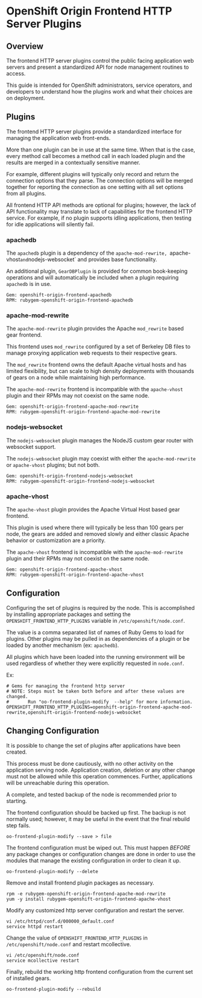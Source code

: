 # OpenShift Origin Frontend HTTP Server Plugins

## Overview

The frontend HTTP server plugins control the public facing application
web servers and present a standardized API for node management
routines to access.

This guide is intended for OpenShift administrators, service
operators, and developers to understand how the plugins work and what
their choices are on deployment.


## Plugins

The frontend HTTP server plugins provide a standardized interface for
managing the application web front-ends.

More than one plugin can be in use at the same time.  When that is the
case, every method call becomes a method call in each loaded plugin
and the results are merged in a contextually sensitive manner.

For example, different plugins will typically only record and return
the connection options that they parse.  The connection options will
be merged together for reporting the connection as one setting with
all set options from all plugins.

All frontend HTTP API methods are optional for plugins; however, the
lack of API functionality may translate to lack of capabilities for
the frontend HTTP service.  For example, if no plugin supports idling
applications, then testing for idle applications will silently fail.


### apachedb

The `apachedb` plugin is a dependency of the `apache-mod-rewrite,
`apache-vhost` and `nodejs-websocket` and provides base functionality.

An additional plugin, `GearDBPlugin` is provided for common
book-keeping operations and will automatically be included when a
plugin requiring `apachedb` is in use.

    Gem: openshift-origin-frontend-apachedb
    RPM: rubygem-openshift-origin-frontend-apachedb

### apache-mod-rewrite

The `apache-mod-rewrite` plugin provides the Apache `mod_rewrite`
based gear frontend.

This frontend uses `mod_rewrite` configured by a set of Berkeley DB
files to manage proxying application web requests to their respective
gears.

The `mod_rewrite` frontend owns the default Apache virtual hosts and
has limited flexibility, but can scale to high density deployments
with thousands of gears on a node while maintaining high performance.

The `apache-mod-rewrite` frontend is incompatible with the
`apache-vhost` plugin and their RPMs may not coexist on the same node.

    Gem: openshift-origin-frontend-apache-mod-rewrite
    RPM: rubygem-openshift-origin-frontend-apache-mod-rewrite


### nodejs-websocket

The `nodejs-websocket` plugin manages the NodeJS custom gear router
with websocket support.

The `nodejs-websocket` plugin may coexist with either the
`apache-mod-rewrite` or `apache-vhost` plugins; but not both.

    Gem: openshift-origin-frontend-nodejs-websocket
    RPM: rubygem-openshift-origin-frontend-nodejs-websocket

### apache-vhost

The `apache-vhost` plugin provides the Apache Virtual Host based gear
frontend.

This plugin is used where there will typically be less than 100 gears
per node, the gears are added and removed slowly and either classic
Apache behavior or customization are a priority.

The `apache-vhost` frontend is incompatible with the
`apache-mod-rewrite` plugin and their RPMs may not coexist on the same
node.

    Gem: openshift-origin-frontend-apache-vhost
    RPM: rubygem-openshift-origin-frontend-apache-vhost


## Configuration

Configuring the set of plugins is required by the node.  This is
accomplished by installing appropriate packages and setting the
`OPENSHIFT_FRONTEND_HTTP_PLUGINS` variable in
`/etc/openshift/node.conf`.

The value is a comma separated list of names of Ruby Gems to load for
plugins.  Other plugins may be pulled in as dependencies of a plugin
or be loaded by another mechanism (ex: `apachedb`).

All plugins which have been loaded into the running environment will
be used regardless of whether they were explicitly requested in
`node.conf`.

Ex:

    # Gems for managing the frontend http server
    # NOTE: Steps must be taken both before and after these values are changed.
    #       Run "oo-frontend-plugin-modify  --help" for more information.
    OPENSHIFT_FRONTEND_HTTP_PLUGINS=openshift-origin-frontend-apache-mod-rewrite,openshift-origin-frontend-nodejs-websocket


## Changing Configuration

It is possible to change the set of plugins after applications have
been created.

This process must be done cautiously, with no other activity on the
application serving node.  Application creation, deletion or any other
change must not be allowed while this operation commences.  Further,
applications will be unreachable during this operation.

A complete, and tested backup of the node is recommended prior to
starting.

The frontend configuration should be backed up first.  The backup is
not normally used; however, it may be useful in the event that the
final rebuild step fails.

    oo-frontend-plugin-modify --save > file


The frontend configuration must be wiped out.  This must happen
*BEFORE* any package changes or configuration changes are done in
order to use the modules that manage the existing configuration in
order to clean it up.

    oo-frontend-plugin-modify --delete


Remove and install frontend plugin packages as necessary.

    rpm -e rubygem-openshift-origin-frontend-apache-mod-rewrite
    yum -y install rubygem-openshift-origin-frontend-apache-vhost


Modify any customized http server configuration and restart the server.

    vi /etc/httpd/conf.d/000000_default.conf
    service httpd restart


Change the value of `OPENSHIFT_FRONTEND_HTTP_PLUGINS` in
`/etc/openshift/node.conf` and restart mcollective.

    vi /etc/openshift/node.conf
    service mcollective restart


Finally, rebuild the working http frontend configuration from the
current set of installed gears.

    oo-frontend-plugin-modify --rebuild

